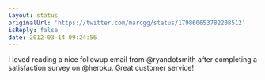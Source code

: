 ```yaml
---
layout: status
originalUrl: 'https://twitter.com/marcgg/status/179860653782208512'
isReply: false
date: 2012-03-14 09:24:56
---
```


I loved reading a nice followup email from @ryandotsmith after completing a satisfaction survey on @heroku. Great customer service!
